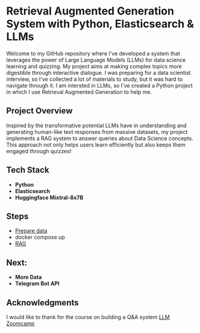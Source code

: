# Retrieval Augmented Generation System with Python, Elasticsearch & LLMs

Welcome to my GitHub repository where I've developed a system that leverages the power of Large Language Models (LLMs) for data science learning and quizzing. My project aims at making complex topics more digestible through interactive dialogue.
I was preparing for a data scientist interview, so I've collected a lot of materials to study, but it was hard to navigate through it. I am intersted in LLMs, so I've created a Python project in which I use Retrieval Augmented Generation to help me. 

## Project Overview 
Inspired by the transformative potential LLMs have in understanding and generating human-like text responses from massive datasets, my project implements a RAG system to answer queries about Data Science concepts. This approach not only helps users learn efficiently but also keeps them engaged through quizzes!

## Tech Stack 
- **Python**
- **Elasticsearch**
- **Huggingface Mixtral-8x7B**

## Steps
- [Prepare data](https://github.com/mary-el/rag-ds-interview/blob/main/data_preparation.ipynb)
- docker compose up
- [RAG](https://github.com/mary-el/rag-ds-interview/blob/main/rag.ipynb)

## Next:
- **More Data**
- **Telegram Bot API**

## Acknowledgments
I would like to thank for the course on building a Q&A system [LLM Zoomcamp](https://github.com/DataTalksClub/llm-zoomcamp)
